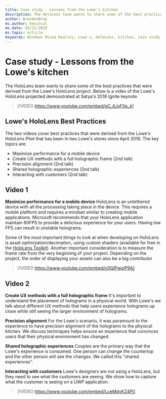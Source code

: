 ```yaml
---
title: Case study - Lessons from the Lowe's kitchen
description: The HoloLens team wants to share some of the best practices that were derived from the Lowe's HoloLens project.
author: BrandonBray
ms.author: kevincol
ms.date: 03/21/2018
ms.topic: article
keywords: Windows Mixed Reality, Lowe's, HoloLens, kitchen, case study
---
```




# Case study - Lessons from the Lowe's kitchen

The HoloLens team wants to share some of the best practices that were derived from the Lowe's HoloLens project. Below is a video of the Lowe's HoloLens projected demonstrated at Satya's 2016 Ignite keynote.
<br>
>[!VIDEO https://www.youtube.com/embed/gC_4JxF0e_k]

## Lowe's HoloLens Best Practices

The two videos cover best practices that were derived from the Lowe's HoloLens Pilot that has been in two Lowe's stores since April 2016. The key topics are:
* Maximize performance for a mobile device
* Create UX methods with a full holographic frame (2nd talk)
* Precision alignment (2nd talk)
* Shared holographic experiences (2nd talk)
* Interacting with customers (2nd talk)

## Video 1

**Maximize performance for a mobile device** HoloLens is an untethered device with all the processing taking place in the device. This requires a mobile platform and requires a mindset similar to creating mobile applications. Microsoft recommends that your HoloLens application maintain 60FPS to provide a delicious experience for your users. Having low FPS can result in unstable holograms.

Some of the most important things to look at when developing on HoloLens is asset optimization/decimation, using custom shaders (available for free in the [HoloLens Toolkit](https://github.com/Microsoft/HoloToolkit-Unity)). Another important consideration is to measure the frame rate from the very beginning of your project. Depending on the project, the order of displaying your assets can also be a big contributor
<br>
>[!VIDEO https://www.youtube.com/embed/o0QIPwgiP9A]

## Video 2

**Create UX methods with a full holographic frame** It's important to understand the placement of holograms in a physical world. With Lowe's we talk about different UX methods that help users experience holograms up close while still seeing the larger environment of holograms.

**Precision alignment** For the Lowe's scenario, it was paramount to the experience to have precision alignment of the holograms to the physical kitchen. We discuss techniques helps ensure an experience that convinces users that their physical environment has changed.

**Shared holographic experiences** Couples are the primary way that the Lowe's experience is consumed. One person can change the countertop and the other person will see the changes. We called this "shared experiences".

**Interacting with customers** Lowe's designers are not using a HoloLens, but they need to see what the customers are seeing. We show how to capture what the customer is seeing on a UWP application.
<br>
>[!VIDEO https://www.youtube.com/embed/LceMdyKZ4PI]
